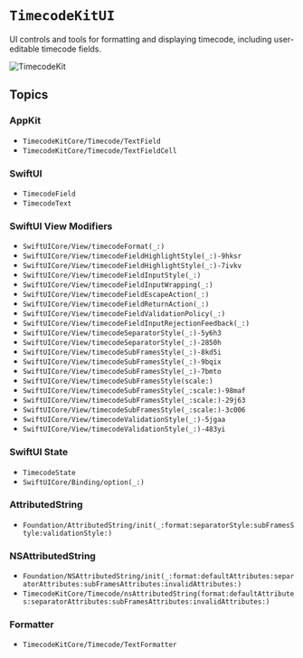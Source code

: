 # ``TimecodeKitUI``

UI controls and tools for formatting and displaying timecode, including user-editable timecode fields.

![TimecodeKit](timecodekit-banner.png)

## Topics

### AppKit

- ``TimecodeKitCore/Timecode/TextField``
- ``TimecodeKitCore/Timecode/TextFieldCell``

### SwiftUI

- ``TimecodeField``
- ``TimecodeText``

### SwiftUI View Modifiers

- ``SwiftUICore/View/timecodeFormat(_:)``
- ``SwiftUICore/View/timecodeFieldHighlightStyle(_:)-9hksr``
- ``SwiftUICore/View/timecodeFieldHighlightStyle(_:)-7ivkv``
- ``SwiftUICore/View/timecodeFieldInputStyle(_:)``
- ``SwiftUICore/View/timecodeFieldInputWrapping(_:)``
- ``SwiftUICore/View/timecodeFieldEscapeAction(_:)``
- ``SwiftUICore/View/timecodeFieldReturnAction(_:)``
- ``SwiftUICore/View/timecodeFieldValidationPolicy(_:)``
- ``SwiftUICore/View/timecodeFieldInputRejectionFeedback(_:)``
- ``SwiftUICore/View/timecodeSeparatorStyle(_:)-5y6h3``
- ``SwiftUICore/View/timecodeSeparatorStyle(_:)-2850h``
- ``SwiftUICore/View/timecodeSubFramesStyle(_:)-8kd5i``
- ``SwiftUICore/View/timecodeSubFramesStyle(_:)-9bqix``
- ``SwiftUICore/View/timecodeSubFramesStyle(_:)-7bmto``
- ``SwiftUICore/View/timecodeSubFramesStyle(scale:)``
- ``SwiftUICore/View/timecodeSubFramesStyle(_:scale:)-98maf``
- ``SwiftUICore/View/timecodeSubFramesStyle(_:scale:)-29j63``
- ``SwiftUICore/View/timecodeSubFramesStyle(_:scale:)-3c006``
- ``SwiftUICore/View/timecodeValidationStyle(_:)-5jgaa``
- ``SwiftUICore/View/timecodeValidationStyle(_:)-483yi``

### SwiftUI State

- ``TimecodeState``
- ``SwiftUICore/Binding/option(_:)``

### AttributedString

- ``Foundation/AttributedString/init(_:format:separatorStyle:subFramesStyle:validationStyle:)``

### NSAttributedString

- ``Foundation/NSAttributedString/init(_:format:defaultAttributes:separatorAttributes:subFramesAttributes:invalidAttributes:)``
- ``TimecodeKitCore/Timecode/nsAttributedString(format:defaultAttributes:separatorAttributes:subFramesAttributes:invalidAttributes:)``

### Formatter

- ``TimecodeKitCore/Timecode/TextFormatter``

